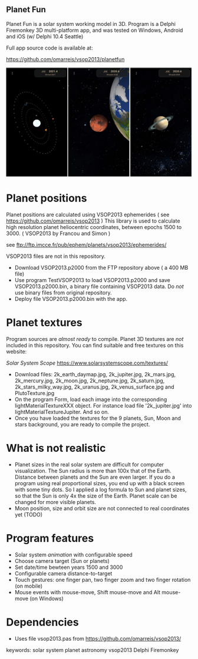 ## Planet Fun

Planet Fun is a solar system working model in 3D.  Program is a Delphi Firemonkey 3D multi-platform app, and was tested on Windows, Android and iOS (w/ Delphi 10.4 Seattle)

Full app source code is available at:

https://github.com/omarreis/vsop2013/planetfun

![screenshots](screenshotsPlanetFun.png)

# Planet positions

Planet positions are calculated using VSOP2013 ephemerides ( see https://github.com/omarreis/vsop2013 ) 
This library is used to calculate high resolution planet heliocentric coordinates, between epochs 1500 to 3000.
( VSOP2013 by Francou and Simon )

see ftp://ftp.imcce.fr/pub/ephem/planets/vsop2013/ephemerides/

VSOP2013 files are not in this repository.
* Download VSOP2013.p2000 from the FTP repository above ( a 400 MB file) 
* Use program TestVSOP2013 to load VSOP2013.p2000  and save VSOP2013.p2000.bin, a binary file containing VSOP2013 data. Do *not* use binary files from original repository.
* Deploy file VSOP2013.p2000.bin with the app.

# Planet textures

Program sources are *almost ready* to compile. 
Planet 3D textures are *not* included in this repository. You can find suitable and free textures on this website:

*Solar System Scope*   https://www.solarsystemscope.com/textures/

* Download files: 2k_earth_daymap.jpg, 2k_jupiter.jpg, 2k_mars.jpg, 2k_mercury.jpg, 2k_moon.jpg, 2k_neptune.jpg, 2k_saturn.jpg, 2k_stars_milky_way.jpg, 2k_uranus.jpg, 2k_venus_surface.jpg and PlutoTexture.jpg
* On the program Form, load each image into the corresponding lightMaterialTextureXXX object. For instance load file '2k_jupiter.jpg' into lightMaterialTextureJupiter. And so on.
* Once you have loaded the textures for the 9 planets, Sun, Moon and stars background, you are ready to compile the project.

# What is not realistic
* Planet sizes in the real solar system are difficult for computer visualization. The Sun radius is more than 100x that of the Earth. Distance between planets and the Sun are even larger. If you do a program using real proportional sizes, you end up with a black screen with some tiny dots. So I applied a log formula to Sun and planet sizes, so that the Sun is only 4x the size of the Earth. Planet scale can be changed for more visible planets.
* Moon position, size and orbit size are not connected to real coordinates yet (TODO)

# Program features
* Solar system *animation* with configurable speed
* Choose camera target (Sun or planets)
* Set date/time bewteen years 1500 and 3000
* Configurable camera distance-to-target
* Touch gestures: one finger pan, two finger zoom and two finger rotation (on mobile)
* Mouse events with mouse-move, Shift mouse-move and Alt mouse-move (on Windows)

# Dependencies
*  Uses file vsop2013.pas from https://github.com/omarreis/vsop2013/


keywords: solar system planet astronomy vsop2013 Delphi Firemonkey

